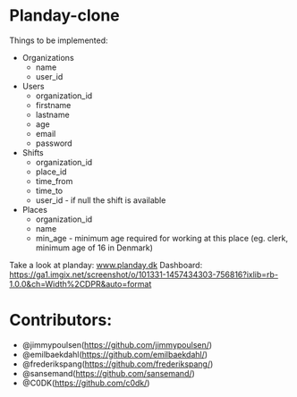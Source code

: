 # Planday-clone

Things to be implemented:
* Organizations
	* name
	* user_id
* Users
	* organization_id
	* firstname
	* lastname
	* age
	* email
	* password
* Shifts
	* organization_id
	* place_id
	* time_from
	* time_to
	* user_id - if null the shift is available
* Places
	* organization_id
	* name
	* min_age - minimum age required for working at this place (eg. clerk, minimum age of 16 in Denmark)

Take a look at planday: www.planday.dk
Dashboard: https://ga1.imgix.net/screenshot/o/101331-1457434303-756816?ixlib=rb-1.0.0&ch=Width%2CDPR&auto=format

# Contributors:
* @jimmypoulsen(https://github.com/jimmypoulsen/)
* @emilbaekdahl(https://github.com/emilbaekdahl/)
* @frederikspang(https://github.com/frederikspang/)
* @sansemand(https://github.com/sansemand/)
* @C0DK(https://github.com/c0dk/)